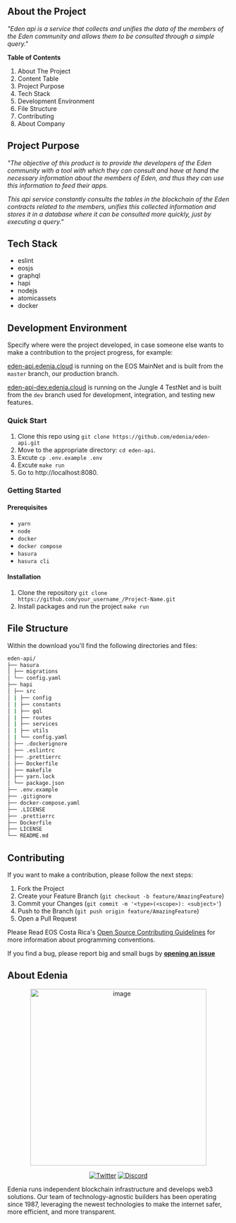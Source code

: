 ## About the Project

_"Eden api is a service that collects and unifies the data of the members of the Eden community and allows them to be consulted through a simple query."_

**Table of Contents**

1. About The Project
2. Content Table
3. Project Purpose
4. Tech Stack
5. Development Environment
6. File Structure
7. Contributing
8. About Company

## Project Purpose

_"The objective of this product is to provide the developers of the Eden community with a tool with which they can consult and have at hand the necessary information about the members of Eden, and thus they can use this information to feed their apps._

_This api service constantly consults the tables in the blockchain of the Eden contracts related to the members, unifies this collected information and stores it in a database where it can be consulted more quickly, just by executing a query."_

## Tech Stack

- eslint
- eosjs
- graphql
- hapi
- nodejs
- atomicassets
- docker

## Development Environment

Specify where were the project developed, in case someone else wants to make a contribution to the project progress, for example:

[eden-api.edenia.cloud](https://eden-api.edenia.cloud) is running on the EOS MainNet and is built from the `master` branch, our production branch.

[eden-api-dev.edenia.cloud](https://eden-api-dev.edenia.cloud) is running on the Jungle 4 TestNet and is built from the `dev` branch used for development, integration, and testing new features.

### Quick Start

1. Clone this repo using `git clone https://github.com/edenia/eden-api.git`
2. Move to the appropriate directory: `cd eden-api`.
3. Excute `cp .env.example .env`
4. Excute `make run`
5. Go to http://localhost:8080.

### Getting Started

#### **Prerequisites**

- `yarn`
- `node`
- `docker`
- `docker compose`
- `hasura`
- `hasura cli`

#### **Installation**

1. Clone the repository `git clone https://github.com/your_username_/Project-Name.git`
2. Install packages and run the project
   `make run`

## File Structure

Within the download you'll find the following directories and files:

```bash
eden-api/
├── hasura
│ ├── migrations
│ └── config.yaml
├── hapi
│ ├── src
│ | ├── config
│ | ├── constants
│ | ├── gql
│ | ├── routes
│ | ├── services
│ | ├── utils
│ | └── config.yaml
│ ├── .dockerignore
│ ├── .eslintrc
│ ├── .prettierrc
│ ├── Dockerfile
│ ├── makefile
│ ├── yarn.lock
│ └── package.json
├── .env.example
├── .gitignore
├── docker-compose.yaml
├── .LICENSE
├── .prettierrc
├── Dockerfile
├── LICENSE
└── README.md
```

## Contributing

If you want to make a contribution, please follow the next steps:

1. Fork the Project
2. Create your Feature Branch (`git checkout -b feature/AmazingFeature`)
3. Commit your Changes (`git commit -m '<type>(<scope>): <subject>'`)
4. Push to the Branch (`git push origin feature/AmazingFeature`)
5. Open a Pull Request

Please Read EOS Costa Rica's [Open Source Contributing Guidelines](https://guide.eoscostarica.io/docs/open-source-guidelines/) for more information about programming conventions.

If you find a bug, please report big and small bugs by [**opening an issue**](https://github.com/edenia/eden-api/issues)

## About Edenia

<span align="center">

<a href="https://edenia.com"><img width="400" alt="image" src="https://edenia.com/_next/image?url=%2F_next%2Fstatic%2Fimage%2Fpublic%2Flogos%2Flogo-edenia-punto-verde.4c66f48b284b2705f9957048f549b1eb.png&w=384&q=75"></img></a>

[![Twitter](https://img.shields.io/twitter/follow/EdeniaWeb3?style=for-the-badge)](https://twitter.com/EdeniaWeb3)
[![Discord](https://img.shields.io/discord/946500573677625344?color=black&label=discord&logo=discord&logoColor=white&style=for-the-badge)](https://discord.gg/YeGcF6QwhP)

</span>
Edenia runs independent blockchain infrastructure and develops web3 solutions. Our team of technology-agnostic builders has been operating since 1987, leveraging the newest technologies to make the internet safer, more efficient, and more transparent.

<!-- ![Metrics](/profile/metrics.svg) -->
